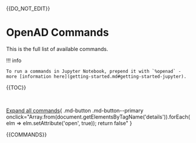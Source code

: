 {{DO_NOT_EDIT}}

# OpenAD Commands

This is the full list of available commands.

!!! info
    
    To run a commands in Jupyter Notebook, prepend it with `%openad` - more [information here](getting-started.md#getting-started-jupyter).

{{TOC}}

<br>

[Expand all commands](#){ .md-button .md-button--primary onclick="Array.from(document.getElementsByTagName('details')).forEach(elm => elm.setAttribute('open', true)); return false" }

{{COMMANDS}}

